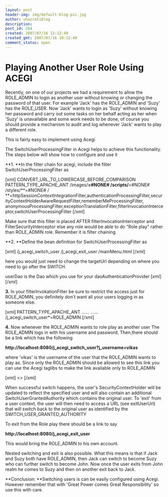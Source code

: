 ```yaml
---
layout: post
header-img: img/default-blog-pic.jpg
author: vhazratiblog
description: 
post_id: 264
created: 2007/07/16 12:12:49
created_gmt: 2007/07/16 10:12:49
comment_status: open
---
```


# Playing Another User Role Using ACEGI

Recently, on one of our projects we had a requirement to allow the ROLE_ADMIN to login as another user without knowing or changing the password of that user. For example 'Jack' has the ROLE_ADMIN and 'Suzy' has the ROLE_USER. Now 'Jack' wants to login as 'Suzy' without knowing her password and carry out some tasks on her behalf acting as her when 'Suzy' is unavailable and some work needs to be done, of course you should provide a mechanism to audit and log whenever 'Jack' wants to play a different role.

This is fairly easy to implement using Acegi

The SwitchUserProcessingFilter in Acegi helps to achieve this functionality. The steps below will show how to configure and use it

**1\. **In the filter chain for acegi, include the filter SwitchUserProcessingFilter as

[xml]  CONVERT_URL_TO_LOWERCASE_BEFORE_COMPARISON PATTERN_TYPE_APACHE_ANT /images/**=#NONE# /scripts/**=#NONE# /styles/**=#NONE# / **=httpSessionContextIntegrationFilter,authenticationProcessingFilter,securityContextHolderAwareRequestFilter,rememberMeProcessingFilter, anonymousProcessingFilter,exceptionTranslationFilter,filterInvocationInterceptor,switchUserProcessingFilter  [/xml]

Make sure that this filter is placed AFTER filterInvocationInterceptor and FilterSecurityInterceptor else any role would be able to do "Role play" rather than ROLE_ADMIN role. Remember it is filter chaining.

**2\. **Define the bean definition for SwitchUserProcessingFilter as

[xml]  /j_acegi_switch_user /j_acegi_exit_user /mainMenu.html [/xml]

here you would just need to change the targetUrl depending on where you need to go after the SWITCH.

userDao is the Dao which you use for your daoAuthenticationProvider [xml]  [/xml]

**3.** In your filterInvokationFilter be sure to restrict the access just for ROLE_ADMIN, you definitely don't want all your users logging in as someone else.

[xml]  PATTERN_TYPE_APACHE_ANT ...... ...... /j_acegi_switch_user*=ROLE_ADMIN  [/xml]

**4.** Now whenever the ROLE_ADMIN wants to role play as another user The ROLE_ADMIN logs in with his username and password. Then,there should be a link which has the following

**http://localhost:8080/j_acegi_switch_user?j_username=vikas**

where 'vikas' is the username of the user that the ROLE_ADMIN wants to play as. Since only the ROLE_ADMIN should be allowed to see this link you can use the Acegi taglibs to make the link available only to ROLE_ADMIN

[xml]  <> [/xml]

When successful switch happens, the user's SecurityContextHolder will be updated to reflect the specified user and will also contain an additional SwitchUserGrantedAuthority which contains the original user. To 'exit' from a user context, the user will then need to access a URL (see exitUserUrl) that will switch back to the original user as identified by the SWITCH_USER_GRANTED_AUTHORITY

To exit from the Role play there should be a link to say

**http://localhost:8080/j_acegi_exit_user**

This would bring the ROLE_ADMIN to his own account.

Nested switching and exit is also possible. What this means is that if Jack and Suzy both have ROLE_ADMIN, then Jack can switch to become Suzy who can further switch to become John. Now once the user exits from John realm he comes to Suzy and then on another exit back to Jack.

**Conclusion: **Switching users is can be easily configured using Acegi. However remember that with 'Great Power comes Great Responsibility' so use this with care.
